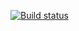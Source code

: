 [![Build status](https://ci.appveyor.com/api/projects/status/smrjwmm0r9vt1xwu?svg=true)](https://ci.appveyor.com/project/Debellaresupe/app-delivery-card)

